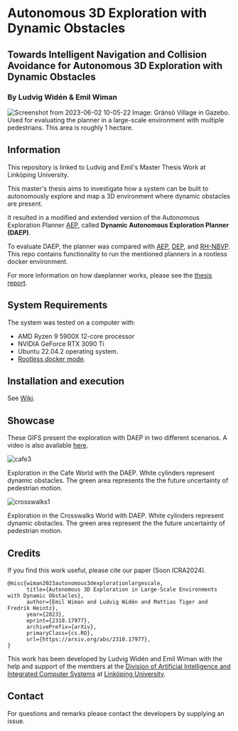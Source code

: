 # Autonomous 3D Exploration with Dynamic Obstacles
## Towards Intelligent Navigation and Collision Avoidance for Autonomous 3D Exploration with Dynamic Obstacles
### By Ludvig Widén & Emil Wiman
![Screenshot from 2023-06-02 10-05-22](https://github.com/LudvigWiden/daeplanner/assets/78347385/48c0db2c-8e36-4d06-a3f5-5226cdf6cad4)
Image: Gränsö Village in Gazebo. Used for evaluating the planner in a large-scale environment with multiple pedestrians. This area is roughly 1 hectare.

## Information
This repository is linked to Ludvig and Emil's Master Thesis Work at Linköping University.

This master's thesis aims to investigate how a system can be built to autonomously explore and map a 3D environment where dynamic obstacles are present. 

It resulted in a modified and extended version of the Autonomous Exploration Planner [AEP](https://github.com/mseln/aeplanner), called **Dynamic Autonomous Exploration Planner (DAEP)**.

To evaluate DAEP, the planner was compared with [AEP](https://github.com/mseln/aeplanner), [DEP](https://github.com/Zhefan-Xu/DEP), and [RH-NBVP](https://github.com/ethz-asl/nbvplanner). This repo contains functionality to run the mentioned planners in a rootless docker environment.

For more information on how daeplanner works, please see the [thesis report](https://www.diva-portal.org/smash/record.jsf?dswid=-6985&pid=diva2%3A1773756&c=4&searchType=SIMPLE&language=en&query=emil+wiman&af=%5B%5D&aq=%5B%5B%5D%5D&aq2=%5B%5B%5D%5D&aqe=%5B%5D&noOfRows=50&sortOrder=author_sort_asc&sortOrder2=title_sort_asc&onlyFullText=false&sf=all).

## System Requirements
The system was tested on a computer with:

- AMD Ryzen 9 5900X 12-core processor 
- NVIDIA GeForce RTX 3090 Ti
- Ubuntu 22.04.2 operating system. 
- [Rootless docker mode](https://docs.docker.com/engine/security/rootless/).

## Installation and execution
See [Wiki](https://github.com/LudvigWiden/daeplanner/wiki). 

## Showcase
These GIFS present the exploration with DAEP in two different scenarios. A video is also available [here](https://www.youtube.com/watch?v=uFQ_ha519sk).

![cafe3](https://github.com/LudvigWiden/daeplanner/assets/78347385/d8b478c0-bd4e-4794-b290-c087d42f85ec)

Exploration in the Cafe World with the DAEP. White cylinders represent dynamic obstacles. The green area represents the
the future uncertainty of pedestrian motion.

![crosswalks1](https://github.com/LudvigWiden/daeplanner/assets/78347385/de51d86d-9478-4a83-be66-65f0ce6846ce)

Exploration in the Crosswalks World with DAEP. White cylinders represent dynamic obstacles. The green area represent the
the future uncertainty of pedestrian motion.

## Credits
If you find this work useful, please cite our paper (Soon ICRA2024).
```
@misc{wiman2023autonomous3dexplorationlargescale,
      title={Autonomous 3D Exploration in Large-Scale Environments with Dynamic Obstacles}, 
      author={Emil Wiman and Ludvig Widén and Mattias Tiger and Fredrik Heintz},
      year={2023},
      eprint={2310.17977},
      archivePrefix={arXiv},
      primaryClass={cs.RO},
      url={https://arxiv.org/abs/2310.17977}, 
}
```

This work has been developed by Ludvig Widén and Emil Wiman with the help and support of the members at the [Division of Artificial Intelligence and Integrated Computer Systems](https://liu.se/en/organisation/liu/ida/aiics) at [Linköping University](https://liu.se/en).

## Contact
For questions and remarks please contact the developers by supplying an issue.
